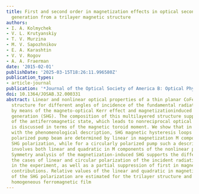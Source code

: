```yaml
---
title: First and second order in magnetization effects in optical second-harmonic
  generation from a trilayer magnetic structure
authors:
- I. A. Kolmychek
- V. L. Krutyanskiy
- T. V. Murzina
- M. V. Sapozhnikov
- E. A. Karashtin
- V. V. Rogov
- A. A. Fraerman
date: '2015-02-01'
publishDate: '2025-03-15T18:26:11.996580Z'
publication_types:
- article-journal
publication: '*Journal of the Optical Society of America B: Optical Physics*'
doi: 10.1364/JOSAB.32.000331
abstract: Linear and nonlinear optical properties of a thin planar CoFe∕Al2O3∕CoFe
  structure for different angles of incidence of the fundamental radiation are studied
  by means of the magneto-optical Kerr effect and magnetizationinduced second-harmonic
  generation (SHG). The composition of this multilayered structure supports the appearance
  of the antiferromagnetic state, which leads to nonreciprocal optical effects and
  is discussed in terms of the magnetic toroid moment. We show that in accordance
  with the phenomenological description, SHG magnetic hysteresis loops for a linearly
  polarized pump beam are determined by linear in magnetization M components of the
  SHG polarization, while for a circularly polarized pump such a description necessarily
  involves both linear and quadratic in M components of the nonlinear polarization.
  Symmetry analysis of the magnetization-induced SHG supports the differences between
  the cases of linear and circular polarization of the incident radiation observed
  in the experiment, as well as a partial suppression of first in magnetization SHG
  contributions. Relative values of the linear and quadratic in magnetization components
  of the SHG polarization are estimated for the trilayer structure and for a reference
  homogeneous ferromagnetic film
---
```

